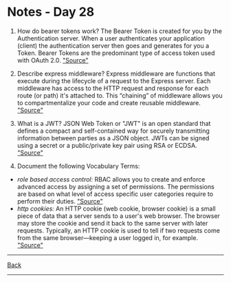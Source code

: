 # Notes - Day 28

1. How do bearer tokens work? The Bearer Token is created for you by the Authentication server. When a user authenticates your application (client) the authentication server then goes and generates for you a Token. Bearer Tokens are the predominant type of access token used with OAuth 2.0. <a href = "https://www.devopsschool.com/blog/what-is-bearer-token-and-how-it-works/#:~:text=How%20bearer%20token%20works%3F,token%20used%20with%20OAuth%202.0.">"Source"</a>

2. Describe express middleware? Express middleware are functions that execute during the lifecycle of a request to the Express server. Each middleware has access to the HTTP request and response for each route (or path) it's attached to. This “chaining” of middleware allows you to compartmentalize your code and create reusable middleware. <a href = "https://developer.okta.com/blog/2018/09/13/build-and-understand-express-middleware-through-examples#:~:text=Express%20middleware%20are%20functions%20that,or%20path)%20it's%20attached%20to.&text=This%20%E2%80%9Cchaining%E2%80%9D%20of%20middleware%20allows,code%20and%20create%20reusable%20middleware.">"Source"</a>  

3. What is a JWT? JSON Web Token or "JWT" is an open standard that defines a compact and self-contained way for securely transmitting information between parties as a JSON object. JWTs can be signed using a secret or a public/private key pair using RSA or ECDSA. <a href = "https://jwt.io/introduction">"Source"</a>

4. Document the following Vocabulary Terms:

- *role based access control:* RBAC allows you to create and enforce advanced access by assigning a set of permissions. The permissions are based on what level of access specific user categories require to perform their duties. <a href = "https://www.sailpoint.com/identity-library/what-is-role-based-access-control/?elqct=PaidMedia&elqchannel=GoogleSearch&elqcta=Cj0KCQiA09eQBhCxARIsAAYRiylgO1QQsM_EzNGLs15l7-XO8DtNYJOrlHmVbEvG-oK8AJ7U6MQGrPYaAmg5EALw_wcB&gclid=Cj0KCQiA09eQBhCxARIsAAYRiylgO1QQsM_EzNGLs15l7-XO8DtNYJOrlHmVbEvG-oK8AJ7U6MQGrPYaAmg5EALw_wcB">"Source"</a>
- *http cookies:* An HTTP cookie (web cookie, browser cookie) is a small piece of data that a server sends to a user's web browser. The browser may store the cookie and send it back to the same server with later requests. Typically, an HTTP cookie is used to tell if two requests come from the same browser—keeping a user logged in, for example. <a href = "https://developer.mozilla.org/en-US/docs/Web/HTTP/Cookies">"Source"</a>

---
<a href = "https://github.com/scottie-l/reading-notes/tree/main/reading-notes-401">Back</a>

---
